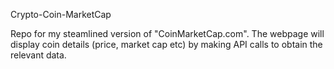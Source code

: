 Crypto-Coin-MarketCap

Repo for my steamlined version of "CoinMarketCap.com". The webpage will display coin details (price, market cap etc) by making API calls to obtain the relevant data.